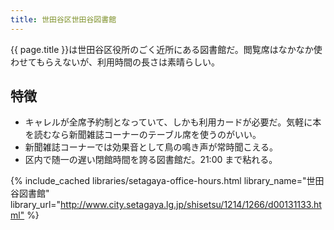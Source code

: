 ```yaml
---
title: 世田谷区世田谷図書館
---
```


{{ page.title }}は世田谷区役所のごく近所にある図書館だ。閲覧席はなかなか使わせてもらえないが、利用時間の長さは素晴らしい。

## 特徴

* キャレルが全席予約制となっていて、しかも利用カードが必要だ。気軽に本を読むなら新聞雑誌コーナーのテーブル席を使うのがいい。
* 新聞雑誌コーナーでは効果音として鳥の鳴き声が常時聞こえる。
* 区内で随一の遅い閉館時間を誇る図書館だ。21:00 まで粘れる。

{% include_cached libraries/setagaya-office-hours.html
    library_name="世田谷図書館"
    library_url="<http://www.city.setagaya.lg.jp/shisetsu/1214/1266/d00131133.html"> %}
